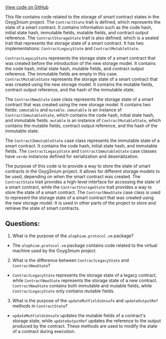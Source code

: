 [View code on GitHub](https://github.com/alephium/alephium/protocol/src/main/scala/org/alephium/protocol/vm/ContractState.scala)

This file contains code related to the storage of smart contract states in the Oxyg3nium project. The `ContractState` trait is defined, which represents the state of a smart contract. It contains information such as the code hash, initial state hash, immutable fields, mutable fields, and contract output reference. The `ContractStorageState` trait is also defined, which is a sealed trait that represents the storage state of a smart contract. It has two implementations: `ContractLegacyState` and `ContractMutableState`.

`ContractLegacyState` represents the storage state of a smart contract that was created before the introduction of the new storage model. It contains the code hash, initial state hash, mutable fields, and contract output reference. The immutable fields are empty in this case. `ContractMutableState` represents the storage state of a smart contract that was created using the new storage model. It contains the mutable fields, contract output reference, and the hash of the immutable state.

The `ContractNewState` case class represents the storage state of a smart contract that was created using the new storage model. It contains two fields: `immutable` and `mutable`. `immutable` is an instance of `ContractImmutableState`, which contains the code hash, initial state hash, and immutable fields. `mutable` is an instance of `ContractMutableState`, which contains the mutable fields, contract output reference, and the hash of the immutable state.

The `ContractImmutableState` case class represents the immutable state of a smart contract. It contains the code hash, initial state hash, and immutable fields. The `ContractLegacyState` and `ContractImmutableState` case classes have `serde` instances defined for serialization and deserialization.

The purpose of this code is to provide a way to store the state of smart contracts in the Oxyg3nium project. It allows for different storage models to be used, depending on when the smart contract was created. The `ContractState` trait provides a high-level interface for accessing the state of a smart contract, while the `ContractStorageState` trait provides a way to store the state of a smart contract. The `ContractNewState` case class is used to represent the storage state of a smart contract that was created using the new storage model. It is used in other parts of the project to store and retrieve the state of smart contracts.
## Questions: 
 1. What is the purpose of the `alephium.protocol.vm` package?
- The `alephium.protocol.vm` package contains code related to the virtual machine used by the Oxyg3nium project.

2. What is the difference between `ContractLegacyState` and `ContractNewState`?
- `ContractLegacyState` represents the storage state of a legacy contract, while `ContractNewState` represents the storage state of a new contract. `ContractNewState` contains both immutable and mutable fields, while `ContractLegacyState` only contains mutable fields.

3. What is the purpose of the `updateMutFieldsUnsafe` and `updateOutputRef` methods in `ContractState`?
- `updateMutFieldsUnsafe` updates the mutable fields of a contract's storage state, while `updateOutputRef` updates the reference to the output produced by the contract. These methods are used to modify the state of a contract during execution.